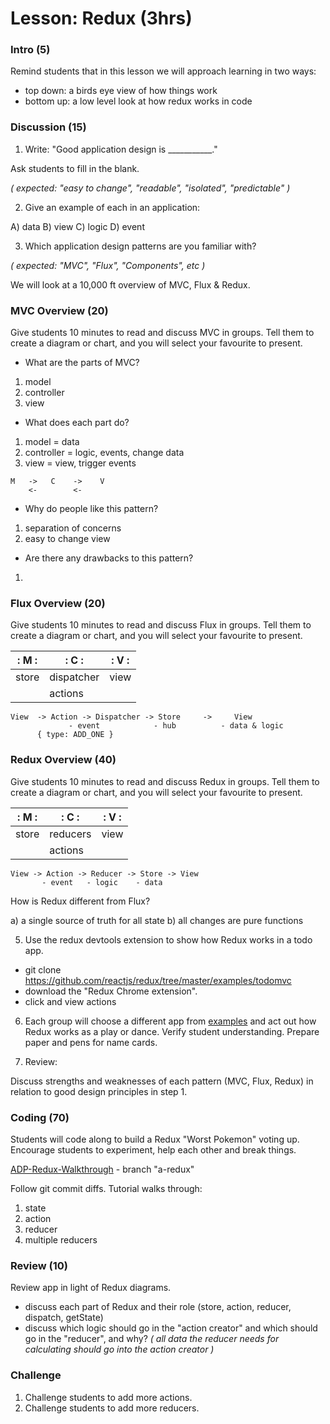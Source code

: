 # Lesson: Redux (3hrs)

### Intro (5)

Remind students that in this lesson we will approach learning in two ways:
- top down: a birds eye view of how things work
- bottom up: a low level look at how redux works in code

### Discussion (15)

1. Write: "Good application design is ___________."

Ask students to fill in the blank.

*( expected: "easy to change", "readable", "isolated", "predictable" )*

2. Give an example of each in an application:

A) data
B) view
C) logic
D) event

3. Which application design patterns are you familiar with?

*( expected: "MVC", "Flux", "Components", etc )*

We will look at a 10,000 ft overview of MVC, Flux & Redux.


### MVC Overview (20)

Give students 10 minutes to read and discuss MVC in groups. Tell them to create a diagram or chart, and you will select your favourite to present.

- What are the parts of MVC?

1. model
2. controller
3. view

- What does each part do?

1. model = data
2. controller = logic, events, change data
3. view = view, trigger events

```
M   ->   C    ->    V
    <-        <-
```

- Why do people like this pattern?

1. separation of concerns
2. easy to change view

- Are there any drawbacks to this pattern?

1.

### Flux Overview (20)

Give students 10 minutes to read and discuss Flux in groups. Tell them to create a diagram or chart, and you will select your favourite to present.

|:  M  :|:       C    :|:  V  :|
|-------|--------------|------ |
| store | dispatcher   | view  |
|       | actions      |       |

```
View  -> Action -> Dispatcher -> Store     ->     View
             - event            - hub          - data & logic
      { type: ADD_ONE }
```

### Redux Overview (40)

Give students 10 minutes to read and discuss Redux in groups. Tell them to create a diagram or chart, and you will select your favourite to present.

|:  M  :|:     C      :|:  V  :|
|-------|--------------|------ |
| store | reducers     | view  |
|       | actions      |       |

```
View -> Action -> Reducer -> Store -> View
       - event   - logic    - data
```

How is Redux different from Flux?

a) a single source of truth for all state
b) all changes are pure functions


5. Use the redux devtools extension to show how Redux works in a todo app.

  - git clone https://github.com/reactjs/redux/tree/master/examples/todomvc
  - download the "Redux Chrome extension".
  - click and view actions

6. Each group will choose a different app from [examples](http://redux.js.org/docs/introduction/Examples.html) and act out how Redux works as a play or dance. Verify student understanding. Prepare paper and pens for name cards.


7. Review:

Discuss strengths and weaknesses of each pattern (MVC, Flux, Redux) in relation to good design principles in step 1.


### Coding (70)

Students will code along to build a Redux "Worst Pokemon" voting up. Encourage students to experiment, help each other and break things.

[ADP-Redux-Walkthrough](https://github.com/redacademy/adp-redux-walkthrough) - branch "a-redux"

Follow git commit diffs. Tutorial walks through:

  1. state
  2. action
  3. reducer
  4. multiple reducers

### Review (10)

Review app in light of Redux diagrams.
   - discuss each part of Redux and their role (store, action, reducer, dispatch, getState)
   - discuss which logic should go in the "action creator" and which should go in the "reducer", and why?
   *( all data the reducer needs for calculating should go into the action creator )*

### Challenge

1. Challenge students to add more actions.
2. Challenge students to add more reducers.
